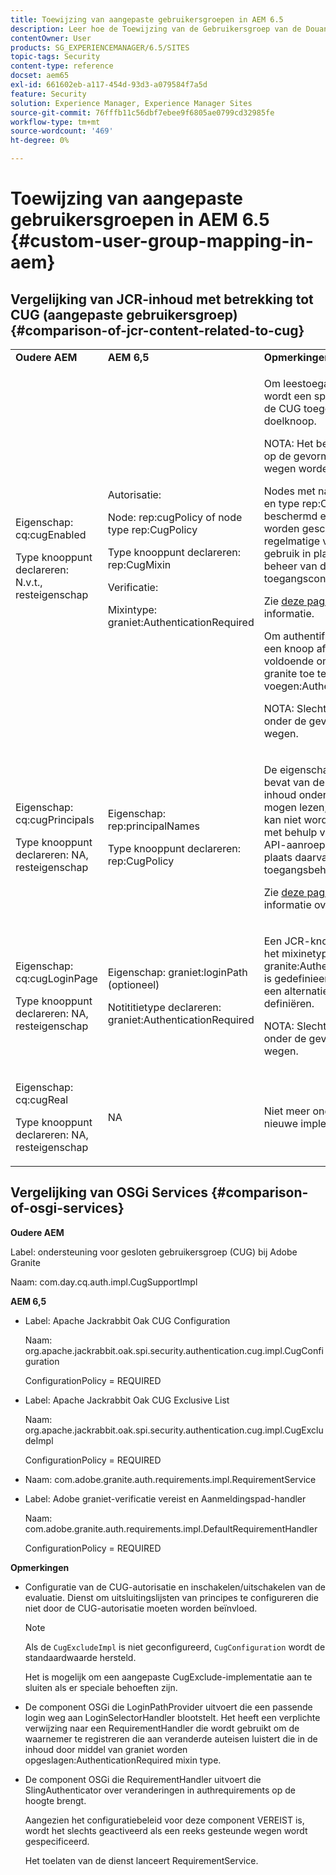 ```yaml
---
title: Toewijzing van aangepaste gebruikersgroepen in AEM 6.5
description: Leer hoe de Toewijzing van de Gebruikersgroep van de Douane in Adobe Experience Manager werkt.
contentOwner: User
products: SG_EXPERIENCEMANAGER/6.5/SITES
topic-tags: Security
content-type: reference
docset: aem65
exl-id: 661602eb-a117-454d-93d3-a079584f7a5d
feature: Security
solution: Experience Manager, Experience Manager Sites
source-git-commit: 76fffb11c56dbf7ebee9f6805ae0799cd32985fe
workflow-type: tm+mt
source-wordcount: '469'
ht-degree: 0%

---
```


# Toewijzing van aangepaste gebruikersgroepen in AEM 6.5 {#custom-user-group-mapping-in-aem}

## Vergelijking van JCR-inhoud met betrekking tot CUG (aangepaste gebruikersgroep) {#comparison-of-jcr-content-related-to-cug}

<table>
 <tbody>
  <tr>
   <td><strong>Oudere AEM</strong></td>
   <td><strong>AEM 6,5</strong></td>
   <td><strong>Opmerkingen</strong></td>
  </tr>
  <tr>
   <td><p>Eigenschap: cq:cugEnabled</p> <p>Type knooppunt declareren: N.v.t., resteigenschap</p> </td>
   <td><p>Autorisatie:</p> <p>Node: rep:cugPolicy of node type rep:CugPolicy</p> <p>Type knooppunt declareren: rep:CugMixin</p> <p> </p> <p> </p> <p> </p> Verificatie:</p> <p>Mixintype: graniet:AuthenticationRequired</p> </td>
   <td><p>Om leestoegang te beperken, wordt een specifiek beleid van de CUG toegepast op de doelknoop.</p> <p>NOTA: Het beleid kan slechts op de gevormde gesteunde wegen worden toegepast.</p> <p>Nodes met name rep:cugPolicy en type rep:CugPolicy zijn beschermd en kunnen niet worden geschreven gebruikend regelmatige vraag JCR API; gebruik in plaats daarvan het beheer van de toegangscontrole JCR.</p> <p>Zie <a href="https://jackrabbit.apache.org/oak/docs/security/authorization/cug.html">deze pagina</a> voor meer informatie.</p> <p>Om authentificatievereiste op een knoop af te dwingen, is het voldoende om mixintype granite toe te voegen:AuthenticationRequired.</p> <p>NOTA: Slechts gerespecteerd onder de gevormde gesteunde wegen.</p> </td>
  </tr>
  <tr>
   <td><p>Eigenschap: cq:cugPrincipals</p> <p>Type knooppunt declareren: NA, resteigenschap</p> </td>
   <td><p>Eigenschap: rep:principalNames</p> <p>Type knooppunt declareren: rep:CugPolicy</p> </td>
   <td><p>De eigenschap die de namen bevat van de hoofden die de inhoud onder de beperkte CUG mogen lezen, is beveiligd en kan niet worden geschreven met behulp van reguliere JCR API-aanroepen. Gebruik in plaats daarvan het JCR-toegangsbeheer.</p> <p>Zie <a href="https://jackrabbit.apache.org/api/2.12/org/apache/jackrabbit/api/security/authorization/PrincipalSetPolicy.html">deze pagina</a> voor meer informatie over de uitvoering.</p> </td>
  </tr>
  <tr>
   <td><p>Eigenschap: cq:cugLoginPage</p> <p>Type knooppunt declareren: NA, resteigenschap</p> </td>
   <td><p>Eigenschap: graniet:loginPath (optioneel)</p> <p>Notititietype declareren: graniet:AuthenticationRequired</p> </td>
   <td><p>Een JCR-knooppunt waarvoor het mixinetype granite:AuthenticationRequired is gedefinieerd, kan optioneel een alternatief aanmeldingspad definiëren.</p> <p>NOTA: Slechts gerespecteerd onder de gevormde gesteunde wegen.</p> </td>
  </tr>
  <tr>
   <td><p>Eigenschap: cq:cugReal</p> <p>Type knooppunt declareren: NA, resteigenschap</p> </td>
   <td>NA</td>
   <td>Niet meer ondersteund met de nieuwe implementatie.</td>
  </tr>
 </tbody>
</table>

## Vergelijking van OSGi Services {#comparison-of-osgi-services}

**Oudere AEM**

Label: ondersteuning voor gesloten gebruikersgroep (CUG) bij Adobe Granite

Naam: com.day.cq.auth.impl.CugSupportImpl

**AEM 6,5**

* Label: Apache Jackrabbit Oak CUG Configuration

  Naam: org.apache.jackrabbit.oak.spi.security.authentication.cug.impl.CugConfiguration

  ConfigurationPolicy = REQUIRED

* Label: Apache Jackrabbit Oak CUG Exclusive List

  Naam: org.apache.jackrabbit.oak.spi.security.authentication.cug.impl.CugExcludeImpl

  ConfigurationPolicy = REQUIRED

* Naam: com.adobe.granite.auth.requirements.impl.RequirementService
* Label: Adobe graniet-verificatie vereist en Aanmeldingspad-handler

  Naam: com.adobe.granite.auth.requirements.impl.DefaultRequirementHandler

  ConfigurationPolicy = REQUIRED

**Opmerkingen**

* Configuratie van de CUG-autorisatie en inschakelen/uitschakelen van de evaluatie.
Dienst om uitsluitingslijsten van principes te configureren die niet door de CUG-autorisatie moeten worden beïnvloed.

  >[!NOTE]
  > 
  >Als de `CugExcludeImpl` is niet geconfigureerd, `CugConfiguration` wordt de standaardwaarde hersteld.

  Het is mogelijk om een aangepaste CugExclude-implementatie aan te sluiten als er speciale behoeften zijn.

* De component OSGi die LoginPathProvider uitvoert die een passende login weg aan LoginSelectorHandler blootstelt. Het heeft een verplichte verwijzing naar een RequirementHandler die wordt gebruikt om de waarnemer te registreren die aan veranderde auteisen luistert die in de inhoud door middel van graniet worden opgeslagen:AuthenticationRequired mixin type.
* De component OSGi die RequirementHandler uitvoert die SlingAuthenticator over veranderingen in authrequirements op de hoogte brengt.

  Aangezien het configuratiebeleid voor deze component VEREIST is, wordt het slechts geactiveerd als een reeks gesteunde wegen wordt gespecificeerd.

  Het toelaten van de dienst lanceert RequirementService.

<!-- nested tables not supported - text above is the table>
<table>
 <tbody>
  <tr>
   <td><strong>Older AEM Versions</strong></td>
   <td><strong>AEM 6.5</strong></td>
   <td><strong>Comments</strong></td>
  </tr>
  <tr>
   <td><p>Label: Adobe Granite Closed User Group (CUG) Support</p> <p>Name: com.day.cq.auth.impl.CugSupportImpl</p> </td>
   <td><p>Label: Apache Jackrabbit Oak CUG Configuration</p> <p>Name: org.apache.jackrabbit.oak.spi.security.authorization.cug.impl.CugConfiguration</p> <p>ConfigurationPolicy = REQUIRED</p> </td>
    <td><p>Label: Apache Jackrabbit Oak CUG Exclude List</p> <p>Name: org.apache.jackrabbit.oak.spi.security.authorization.cug.impl.CugExcludeImpl</p> <p>ConfigurationPolicy = REQUIRED</p> <p> </p> <p> </p> <p> </p> <p> </p> </td>
      </tr>
      <tr>
       <td>Name: com.adobe.granite.auth.requirement.impl.RequirementService</td>
      </tr>
      <tr>
       <td><p>Label: Adobe Granite Authentication Requirement and Login Path Handler</p> <p>Name: com.adobe.granite.auth.requirement.impl.DefaultRequirementHandler</p> <p>ConfigurationPolicy = REQUIRED</p> </td>
      </tr>
     </tbody>
    </table> </td>
   <td>
     <tbody>
      <tr>
       <td>Configuration of the CUG authorization and enable/disable the evaluation.</td>
      </tr>
      <tr>
       <td><p>Service to configure exclusion list of principals which should not be affected by the CUG authorization.</p> <p>NOTE: If the CugExcludeImpl is not configured, the CugConfiguration will fall back to the default.</p> <p>It is possible to plug a custom CugExclude implementation if there are special needs.</p> </td>
      </tr>
      <tr>
       <td>OSGi component implementing LoginPathProvider that exposes a matching login path to the LoginSelectorHandler. It has a mandatory reference to a RequirementHandler which is used to register the observer that listens to changed auth requirements stored in the content by the means of the granite:AuthenticationRequired mixin type. </td>
      </tr>
      <tr>
       <td><p>OSGi component implementing RequirementHandler that notifies the SlingAuthenticator about changes to authrequirements.</p> <p>As configuration policy for this component is REQUIRE it will only be activated if a set of supported paths is specified.</p> <p>Enabling the service will launch the RequirementService.</p> </td>
      </tr>
     </tbody>
     </td>
  </tr>
  <tr>
   <td> </td>
   <td> </td>
   <td> </td>
  </tr>
  <tr>
   <td> </td>
   <td> </td>
   <td> </td>
  </tr>
  <tr>
   <td> </td>
   <td> </td>
   <td> </td>
  </tr>
 </tbody>
</table>
-->
